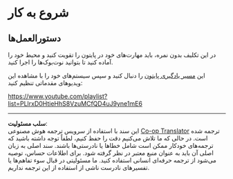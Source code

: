 <!--
CO_OP_TRANSLATOR_METADATA:
{
  "original_hash": "4c4698044bb8af52cfb6388a4ee0e53b",
  "translation_date": "2025-09-03T23:38:44+00:00",
  "source_file": "1-Introduction/1-intro-to-ML/assignment.md",
  "language_code": "fa"
}
-->
# شروع به کار

## دستورالعمل‌ها

در این تکلیف بدون نمره، باید مهارت‌های خود در پایتون را تقویت کنید و محیط خود را آماده کنید تا بتوانید نوت‌بوک‌ها را اجرا کنید.

این [مسیر یادگیری پایتون](https://docs.microsoft.com/learn/paths/python-language/?WT.mc_id=academic-77952-leestott) را دنبال کنید و سپس سیستم‌های خود را با مشاهده این ویدیوهای مقدماتی تنظیم کنید:

https://www.youtube.com/playlist?list=PLlrxD0HtieHhS8VzuMCfQD4uJ9yne1mE6

---

**سلب مسئولیت**:  
این سند با استفاده از سرویس ترجمه هوش مصنوعی [Co-op Translator](https://github.com/Azure/co-op-translator) ترجمه شده است. در حالی که ما تلاش می‌کنیم دقت را حفظ کنیم، لطفاً توجه داشته باشید که ترجمه‌های خودکار ممکن است شامل خطاها یا نادرستی‌ها باشند. سند اصلی به زبان اصلی آن باید به عنوان منبع معتبر در نظر گرفته شود. برای اطلاعات حساس، توصیه می‌شود از ترجمه حرفه‌ای انسانی استفاده کنید. ما مسئولیتی در قبال سوء تفاهم‌ها یا تفسیرهای نادرست ناشی از استفاده از این ترجمه نداریم.
